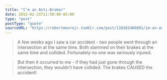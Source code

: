 ```yaml
---
title: "I’m an Anti-Braker"
date: 2015-02-21T11:50:00-05:00
type: "post"
postType: "quote"
sourceURL: "https://robertmoorejr.tumblr.com/post/110101466091/im-an-anti-braker"
---
```


>A few weeks ago I saw a car accident - two people went through an intersection at the same time. Both slammed on their brakes at the same time and collided. Fortunately no one was seriously injured.

>But then it occurred to me - if they had just gone through the intersection, they wouldn’t have collided. The brakes CAUSED the accident!

